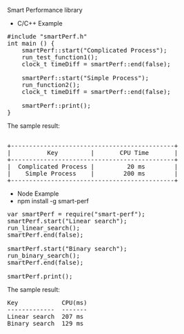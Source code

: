 Smart Performance library

* C/C++ Example

<pre>
#include "smartPerf.h"
int main () {
    smartPerf::start("Complicated Process");
    run_test_function1();
    clock_t timeDiff = smartPerf::end(false);

    smartPerf::start("Simple Process");
    run_function2();
    clock_t timeDiff = smartPerf::end(false);
    
    smartPerf::print();
}
</pre>

The sample result: 

<pre> 
+---------------------------------------------+
|          Key         |       CPU Time       |
+---------------------------------------------+
|  Complicated Process |         20 ms        |
|    Simple Process    |        200 ms        |
+---------------------------------------------+
</pre>

* Node Example
* npm install -g smart-perf

<pre>
var smartPerf = require("smart-perf");
smartPerf.start("Linear search");
run_linear_search();
smartPerf.end(false);

smartPerf.start("Binary search");
run_binary_search();
smartPerf.end(false);

smartPerf.print();
</pre>

The sample result:

<pre>
Key            CPU(ms)
-------------  -------
Linear search  207 ms
Binary search  129 ms
</pre>
